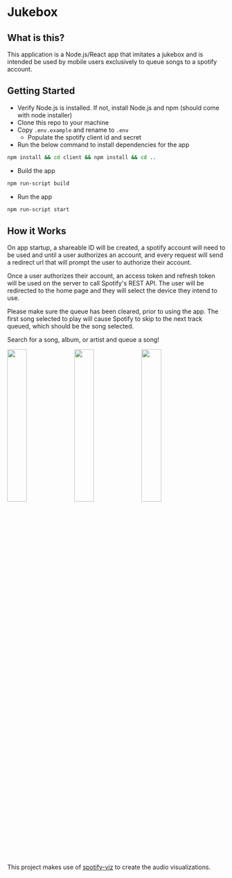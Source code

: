 # Jukebox

## What is this?
This application is a Node.js/React app that imitates a jukebox and is intended be used by mobile users exclusively to queue songs to a spotify account.

## Getting Started
- Verify Node.js is installed.  If not, install Node.js and npm (should come with node installer)
- Clone this repo to your machine
- Copy `.env.example` and rename to `.env`
    - Populate the spotify client id and secret
- Run the below command to install dependencies for the app
```bash
npm install && cd client && npm install && cd ..
```
- Build the app
```bash
npm run-script build
```
- Run the app
```bash
npm run-script start
```

## How it Works
On app startup, a shareable ID will be created, a spotify account will need to be used and until a user authorizes an account, and every request will send a redirect url that will prompt the user to authorize their account.

Once a user authorizes their account, an access token and refresh token will be used on the server to call Spotify's REST API. The user will be redirected to the home page and they will select the device they intend to use.

Please make sure the queue has been cleared, prior to using the app. The first song selected to play will cause Spotify to skip to the next track queued, which should be the song selected.

Search for a song, album, or artist and queue a song!

<img src="https://user-images.githubusercontent.com/16214116/140803971-7bd0200e-1358-427f-80c1-783412ec416a.png" width="30%"></img> <img src="https://user-images.githubusercontent.com/16214116/140803950-d18079c6-774e-4bc4-a774-9a0f69a444e4.png" width="30%"></img> <img src="https://user-images.githubusercontent.com/16214116/140803954-ad0fcd94-dd1b-4566-9988-9a54bad96d7a.png" width="30%"></img> 


This project makes use of [spotify-viz](https://github.com/zachwinter/spotify-viz) to create the audio visualizations.